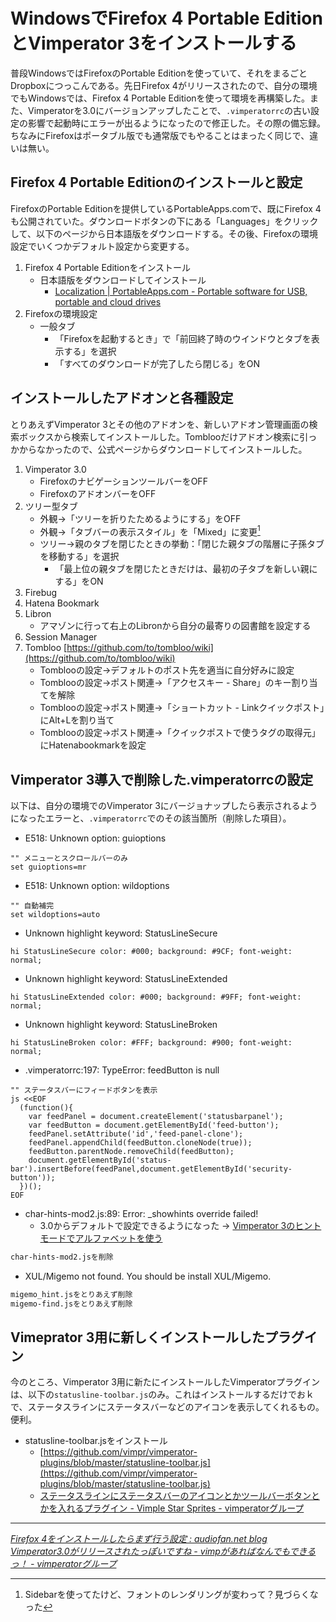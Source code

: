 # <span>WindowsでFirefox 4 Portable EditionとVimperator 3を</span><span>インストールする</span>

普段WindowsではFirefoxのPortable Editionを使っていて、それをまるごとDropboxにつっこんである。先日Firefox 4がリリースされたので、自分の環境でもWindowsでは、Firefox 4 Portable Editionを使って環境を再構築した。また、Vimperatorを3.0にバージョンアップしたことで、`.vimperatorrc`の古い設定の影響で起動時にエラーが出るようになったので修正した。その際の備忘録。ちなみにFirefoxはポータブル版でも通常版でもやることはまったく同じで、違いは無い。

<!-- READMORE -->


## Firefox 4 Portable Editionのインストールと設定

FirefoxのPortable Editionを提供しているPortableApps.comで、既にFirefox 4も公開されていた。ダウンロードボタンの下にある「Languages」をクリックして、以下のページから日本語版をダウンロードする。その後、Firefoxの環境設定でいくつかデフォルト設定から変更する。

1. Firefox 4 Portable Editionをインストール
    - 日本語版をダウンロードしてインストール
        - [Localization \| PortableApps.com - Portable software for USB, portable and cloud drives](http://portableapps.com/apps/internet/firefox_portable/localization)
1. Firefoxの環境設定
    - 一般タブ
        - 「Firefoxを起動するとき」で「前回終了時のウインドウとタブを表示する」を選択
        - 「すべてのダウンロードが完了したら閉じる」をON


## インストールしたアドオンと各種設定

とりあえずVimperator 3とその他のアドオンを、新しいアドオン管理画面の検索ボックスから検索してインストールした。Tomblooだけアドオン検索に引っかからなかったので、公式ページからダウンロードしてインストールした。

1. Vimperator 3.0
    - FirefoxのナビゲーションツールバーをOFF
    - FirefoxのアドオンバーをOFF
2. ツリー型タブ
    - 外観→「ツリーを折りたためるようにする」をOFF
    - 外観→「タブバーの表示スタイル」を「Mixed」に変更[^1]
    - ツリー→親のタブを閉じたときの挙動：「閉じた親タブの階層に子孫タブを移動する」を選択
        - 「最上位の親タブを閉じたときだけは、最初の子タブを新しい親にする」をON
3. Firebug
4. Hatena Bookmark
5. Libron
    - アマゾンに行って右上のLibronから自分の最寄りの図書館を設定する
6. Session Manager
7. Tombloo [https://github.com/to/tombloo/wiki](https://github.com/to/tombloo/wiki)
    - Tomblooの設定→デフォルトのポスト先を適当に自分好みに設定
    - Tomblooの設定→ポスト関連→「アクセスキー - Share」のキー割り当てを解除
    - Tomblooの設定→ポスト関連→「ショートカット - Linkクイックポスト」にAlt+Lを割り当て
    - Tomblooの設定→ポスト関連→「クイックポストで使うタグの取得元」にHatenabookmarkを設定

## Vimperator 3導入で削除した.vimperatorrcの設定

以下は、自分の環境でのVimperator 3にバージョナップしたら表示されるようになったエラーと、`.vimperatorrc`でのその該当箇所（削除した項目）。

- E518: Unknown option: guioptions

~~~ vim
"" メニューとスクロールバーのみ
set guioptions=mr
~~~

- E518: Unknown option: wildoptions

~~~ vim
"" 自動補完
set wildoptions=auto
~~~

- Unknown highlight keyword: StatusLineSecure

~~~ vim
hi StatusLineSecure color: #000; background: #9CF; font-weight: normal;
~~~

- Unknown highlight keyword: StatusLineExtended

~~~ vim
hi StatusLineExtended color: #000; background: #9FF; font-weight: normal;
~~~

- Unknown highlight keyword: StatusLineBroken

~~~ vim
hi StatusLineBroken color: #FFF; background: #900; font-weight: normal;
~~~

- .vimperatorrc:197: TypeError: feedButton is null

~~~ vim
"" ステータスバーにフィードボタンを表示
js <<EOF
  (function(){
    var feedPanel = document.createElement('statusbarpanel');
    var feedButton = document.getElementById('feed-button');
    feedPanel.setAttribute('id','feed-panel-clone');
    feedPanel.appendChild(feedButton.cloneNode(true));
    feedButton.parentNode.removeChild(feedButton);
    document.getElementById('status-bar').insertBefore(feedPanel,document.getElementById('security-button'));
  })();
EOF
~~~

- char-hints-mod2.js:89: Error: \_showhints override failed!
    - 3.0からデフォルトで設定できるようになった → [Vimperator 3のヒントモードでアルファベットを使う](/2011/03/27/vimperator3-hint-mode-alphabet-uppercase)

~~~ sh
char-hints-mod2.jsを削除
~~~

- XUL/Migemo not found. You should be install XUL/Migemo.

~~~ sh
migemo_hint.jsをとりあえず削除
migemo-find.jsをとりあえず削除
~~~


## Vimeprator 3用に新しくインストールしたプラグイン

今のところ、Vimperator 3用に新たにインストールしたVimperatorプラグインは、以下の`statusline-toolbar.js`のみ。これはインストールするだけでおｋで、ステータスラインにステータスバーなどのアイコンを表示してくれるもの。便利。

- statusline-toolbar.jsをインストール
    - [https://github.com/vimpr/vimperator-plugins/blob/master/statusline-toolbar.js](https://github.com/vimpr/vimperator-plugins/blob/master/statusline-toolbar.js)
    - [ステータスラインにステータスバーのアイコンとかツールバーボタンとかを入れるプラグイン - Vimple Star Sprites - vimperatorグループ](http://vimperator.g.hatena.ne.jp/teramako/20110325/1301005271)

* * *

<cite>[Firefox 4をインストールしたらまず行う設定 : audiofan.net blog](http://blog.audiofan.net/archives/1394190.html)</cite>
<cite>[Vimperator3.0がリリースされたっぽいですね - vimpがあればなんでもできるっ！ - vimperatorグループ](http://vimperator.g.hatena.ne.jp/snaka72/20110308/vimperator_3_0_released)</cite>

[^1]: Sidebarを使ってたけど、フォントのレンダリングが変わって？見づらくなった
